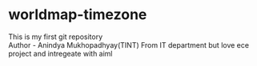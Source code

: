 # worldmap-timezone
This is my first git repository
<br>
Author - Anindya Mukhopadhyay(TINT)
From IT department but love ece project and intregeate with aiml
